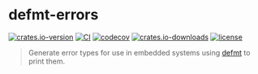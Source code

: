 # defmt-errors

[![crates.io-version](https://img.shields.io/crates/v/defmt-errors.svg)](https://crates.io/crates/defmt-errors)
[![CI](https://github.com/cdunster/defmt-errors/actions/workflows/ci.yaml/badge.svg)](https://github.com/cdunster/defmt-errors/actions/workflows/ci.yaml)
[![codecov](https://codecov.io/gh/cdunster/defmt-errors/graph/badge.svg?token=Y5RRAAWB03)](https://codecov.io/gh/cdunster/defmt-errors)
[![crates.io-downloads](https://img.shields.io/crates/d/defmt-errors)](https://crates.io/crates/defmt-errors)
[![license](https://img.shields.io/crates/l/defmt-errors.svg)](https://github.com/cdunster/defmt-errors/blob/main/LICENSE)

> Generate error types for use in embedded systems using [defmt](https://github.com/knurling-rs/defmt) to print them.

